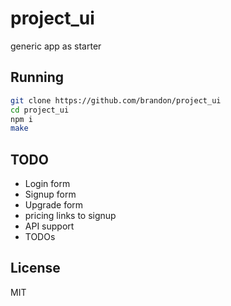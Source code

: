 # project_ui

generic app as starter

## Running

```sh
git clone https://github.com/brandon/project_ui
cd project_ui
npm i
make
```

## TODO
* Login form
* Signup form
* Upgrade form
* pricing links to signup
* API support
* TODOs

## License

MIT